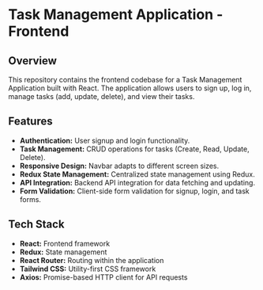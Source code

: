 # Task Management Application - Frontend

## Overview

This repository contains the frontend codebase for a Task Management Application built with React. The application allows users to sign up, log in, manage tasks (add, update, delete), and view their tasks.

## Features

- **Authentication:** User signup and login functionality.
- **Task Management:** CRUD operations for tasks (Create, Read, Update, Delete).
- **Responsive Design:** Navbar adapts to different screen sizes.
- **Redux State Management:** Centralized state management using Redux.
- **API Integration:** Backend API integration for data fetching and updating.
- **Form Validation:** Client-side form validation for signup, login, and task forms.

## Tech Stack

- **React:** Frontend framework
- **Redux:** State management
- **React Router:** Routing within the application
- **Tailwind CSS:** Utility-first CSS framework
- **Axios:** Promise-based HTTP client for API requests
